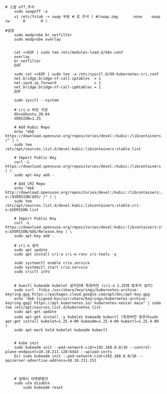 	# 스왑 off,주석
		sudo swapoff -a
		vi /etc/fstab -> swap 부분 # 로 주석 ( #/swap.img       none    swap    sw      0       0 )
		
	#설정
		sudo modprobe br_netfilter
		sudo modprobe overlay
		
		
		cat <<EOF | sudo tee /etc/modules-load.d/k8s.conf
		overlay
		br_netfilter
		EOF
		
		sudo cat <<EOF | sudo tee -a /etc/sysctl.d/99-kubernetes-cri.conf
		net.bridge.bridge-nf-call-iptables  = 1
		net.ipv4.ip_forward                 = 1
		net.bridge.bridge-nf-call-ip6tables = 1
		EOF
		
		sudo sysctl --system
		
		# cri-o 버전 지정
		OS=xUbuntu_20.04
		VERSION=1.25
		
		# Add Kubic Repo
		echo "deb https://download.opensuse.org/repositories/devel:/kubic:/libcontainers:/stable/$OS/ /" | \
		sudo tee /etc/apt/sources.list.d/devel:kubic:libcontainers:stable.list
		
		# Import Public Key
		curl -L https://download.opensuse.org/repositories/devel:/kubic:/libcontainers:/stable/$OS/Release.key | \
		sudo apt-key add -
		
		# Add CRI Repo
		echo "deb http://download.opensuse.org/repositories/devel:/kubic:/libcontainers:/stable:/cri-o:/$VERSION/$OS/ /" | \
		sudo tee /etc/apt/sources.list.d/devel:kubic:libcontainers:stable:cri-o:$VERSION.list
		
		# Import Public Key
		curl -L https://download.opensuse.org/repositories/devel:kubic:libcontainers:stable:cri-o:$VERSION/$OS/Release.key | \
		sudo apt-key add -
		
		# cri-o 설치
		sudo apt update
		sudo apt install cri-o cri-o-runc cri-tools -y
		
		sudo systemctl enable crio.service
		sudo systemctl start crio.service
		sudo crictl info
		
		
		# kuectl kubeadm kubelet 설치전에 특정버전 (cri-o 1.25에 맞추어 설치)
		sudo curl -fsSLo /usr/share/keyrings/kubernetes-archive-keyring.gpg https://packages.cloud.google.com/apt/doc/apt-key.gpg
		echo "deb [signed-by=/usr/share/keyrings/kubernetes-archive-keyring.gpg] https://apt.kubernetes.io/ kubernetes-xenial main" | sudo tee /etc/apt/sources.list.d/kubernetes.list
		sudo apt-get update
		sudo apt-get install -y kubelet kubeadm kubectl (특정버전 맞추어sudo apt-get install kubelet=1.25.4-00 kubeadm=1.25.4-00 kubectl=1.25.4-00 )
		sudo apt-mark hold kubelet kubeadm kubectl
		
		
		# kube init
		sudo kubeadm init --pod-network-cidr=192.168.0.0/16 --control-plane-endpoint=10.10.211.120:6443 --upload-certs
		Ex) sudo kubeadm init --pod-network-cidr=192.168.0.0/16 --apiserver-advertise-address=10.10.211.151
	
	
		
		# 실패시 아래명령어
		sudo ufw disable
            sudo kubeadm reset
